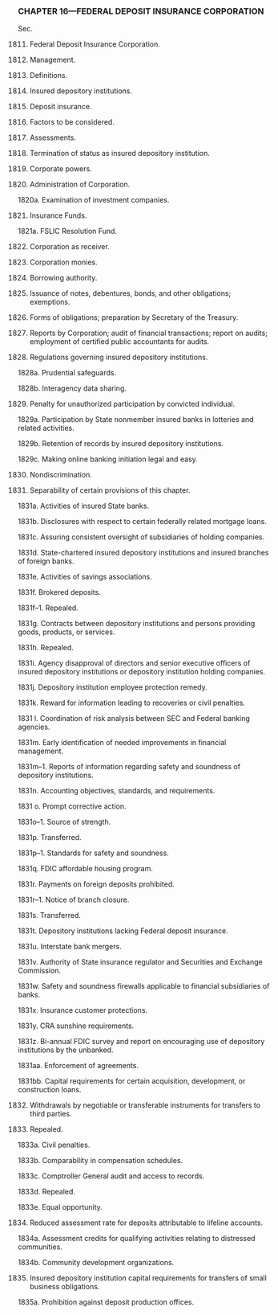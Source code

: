 ### **CHAPTER 16—FEDERAL DEPOSIT INSURANCE CORPORATION** ###

Sec.

1811. Federal Deposit Insurance Corporation.

1812. Management.

1813. Definitions.

1814. Insured depository institutions.

1815. Deposit insurance.

1816. Factors to be considered.

1817. Assessments.

1818. Termination of status as insured depository institution.

1819. Corporate powers.

1820. Administration of Corporation.

1820a. Examination of investment companies.

1821. Insurance Funds.

1821a. FSLIC Resolution Fund.

1822. Corporation as receiver.

1823. Corporation monies.

1824. Borrowing authority.

1825. Issuance of notes, debentures, bonds, and other obligations; exemptions.

1826. Forms of obligations; preparation by Secretary of the Treasury.

1827. Reports by Corporation; audit of financial transactions; report on audits; employment of certified public accountants for audits.

1828. Regulations governing insured depository institutions.

1828a. Prudential safeguards.

1828b. Interagency data sharing.

1829. Penalty for unauthorized participation by convicted individual.

1829a. Participation by State nonmember insured banks in lotteries and related activities.

1829b. Retention of records by insured depository institutions.

1829c. Making online banking initiation legal and easy.

1830. Nondiscrimination.

1831. Separability of certain provisions of this chapter.

1831a. Activities of insured State banks.

1831b. Disclosures with respect to certain federally related mortgage loans.

1831c. Assuring consistent oversight of subsidiaries of holding companies.

1831d. State-chartered insured depository institutions and insured branches of foreign banks.

1831e. Activities of savings associations.

1831f. Brokered deposits.

1831f–1. Repealed.

1831g. Contracts between depository institutions and persons providing goods, products, or services.

1831h. Repealed.

1831i. Agency disapproval of directors and senior executive officers of insured depository institutions or depository institution holding companies.

1831j. Depository institution employee protection remedy.

1831k. Reward for information leading to recoveries or civil penalties.

1831 l. Coordination of risk analysis between SEC and Federal banking agencies.

1831m. Early identification of needed improvements in financial management.

1831m–1. Reports of information regarding safety and soundness of depository institutions.

1831n. Accounting objectives, standards, and requirements.

1831 o. Prompt corrective action.

1831o–1. Source of strength.

1831p. Transferred.

1831p–1. Standards for safety and soundness.

1831q. FDIC affordable housing program.

1831r. Payments on foreign deposits prohibited.

1831r–1. Notice of branch closure.

1831s. Transferred.

1831t. Depository institutions lacking Federal deposit insurance.

1831u. Interstate bank mergers.

1831v. Authority of State insurance regulator and Securities and Exchange Commission.

1831w. Safety and soundness firewalls applicable to financial subsidiaries of banks.

1831x. Insurance customer protections.

1831y. CRA sunshine requirements.

1831z. Bi-annual FDIC survey and report on encouraging use of depository institutions by the unbanked.

1831aa. Enforcement of agreements.

1831bb. Capital requirements for certain acquisition, development, or construction loans.

1832. Withdrawals by negotiable or transferable instruments for transfers to third parties.

1833. Repealed.

1833a. Civil penalties.

1833b. Comparability in compensation schedules.

1833c. Comptroller General audit and access to records.

1833d. Repealed.

1833e. Equal opportunity.

1834. Reduced assessment rate for deposits attributable to lifeline accounts.

1834a. Assessment credits for qualifying activities relating to distressed communities.

1834b. Community development organizations.

1835. Insured depository institution capital requirements for transfers of small business obligations.

1835a. Prohibition against deposit production offices.